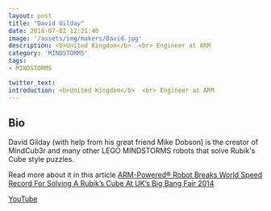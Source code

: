 ```yaml
---
layout: post
title: "David Gilday"
date: 2018-07-02 12:21:40
image: '/assets/img/makers/David.jpg'
description: <b>United Kingdom</b>  <br> Engineer at ARM
category: 'MINDSTORMS'
tags:
- MINDSTORMS

twitter_text:
introduction: <b>United Kingdom</b>  <br> Engineer at ARM
---
```




## Bio



David Gilday (with help from his great friend Mike Dobson) is the creator of MindCub3r and many other LEGO MINDSTORMS robots that solve Rubik's Cube style puzzles.

Read more about it in this article 
[ARM-Powered® Robot Breaks World Speed Record For Solving A Rubik’s Cube At UK’s Big Bang Fair 2014](https://www.businesswire.com/news/home/20140315005008/en/ARM-Powered%C2%AE-Robot-Breaks-World-Speed-Record-Solving)
 



 


[YouTube](https://www.youtube.com/IAssemble)
